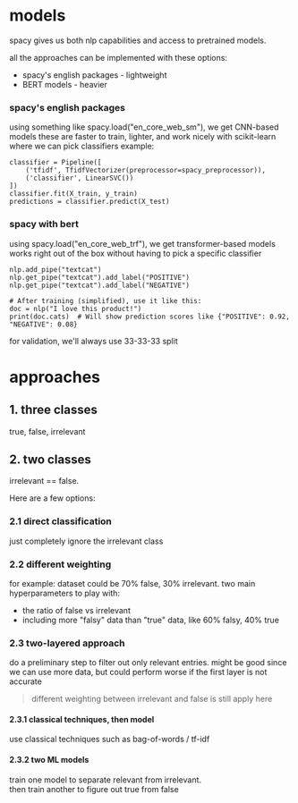
# models
spacy gives us both nlp capabilities and access to pretrained models.

all the approaches can be implemented with these options:
- spacy's english packages - lightweight
- BERT models - heavier

### spacy's english packages
using something like spacy.load("en_core_web_sm"), we get CNN-based models
these are faster to train, lighter, and work nicely with scikit-learn where we can pick classifiers
example:
```
classifier = Pipeline([
    ('tfidf', TfidfVectorizer(preprocessor=spacy_preprocessor)),
    ('classifier', LinearSVC())
])
classifier.fit(X_train, y_train)
predictions = classifier.predict(X_test)
```
### spacy with bert
using spacy.load("en_core_web_trf"), we get transformer-based models
works right out of the box without having to pick a specific classifier

```
nlp.add_pipe("textcat")
nlp.get_pipe("textcat").add_label("POSITIVE")
nlp.get_pipe("textcat").add_label("NEGATIVE")

# After training (simplified), use it like this:
doc = nlp("I love this product!")
print(doc.cats)  # Will show prediction scores like {"POSITIVE": 0.92, "NEGATIVE": 0.08}
```

for validation, we'll always use 33-33-33 split

# approaches

## 1. three classes
true, false, irrelevant

## 2. two classes
irrelevant == false.

Here are a few options:

### 2.1 direct classification
just completely ignore the irrelevant class

### 2.2 different weighting
for example: dataset could be 70% false, 30% irrelevant.
two main hyperparameters to play with:
- the ratio of false vs irrelevant
- including more "falsy" data than "true" data, like 60% falsy, 40% true

### 2.3 two-layered approach
do a preliminary step to filter out only relevant entries.
might be good since we can use more data, but could perform worse if the first layer is not accurate

> different weighting between irrelevant and false is still apply here

#### 2.3.1 classical techniques, then model
use classical techniques such as bag-of-words / tf-idf

#### 2.3.2 two ML models
train one model to separate relevant from irrelevant.  
then train another to figure out true from false
